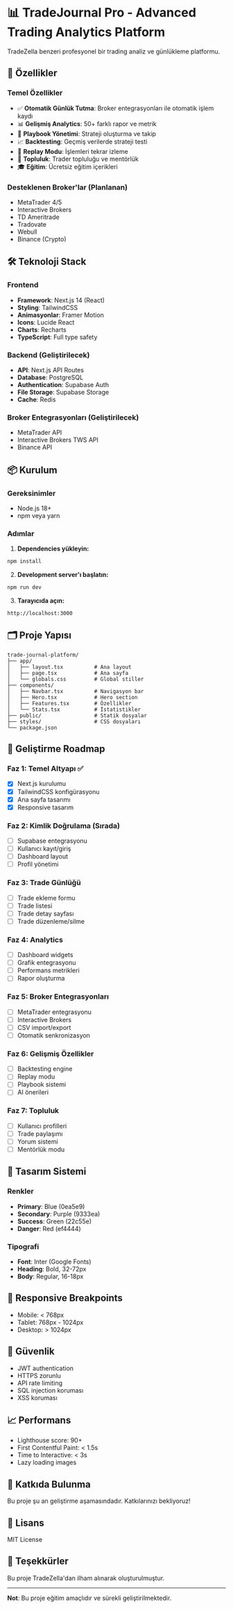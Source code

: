 # 📊 TradeJournal Pro - Advanced Trading Analytics Platform

TradeZella benzeri profesyonel bir trading analiz ve günlükleme platformu.

## 🚀 Özellikler

### Temel Özellikler
- ✅ **Otomatik Günlük Tutma**: Broker entegrasyonları ile otomatik işlem kaydı
- 📊 **Gelişmiş Analytics**: 50+ farklı rapor ve metrik
- 🎯 **Playbook Yönetimi**: Strateji oluşturma ve takip
- 📈 **Backtesting**: Geçmiş verilerde strateji testi
- 🔄 **Replay Modu**: İşlemleri tekrar izleme
- 👥 **Topluluk**: Trader topluluğu ve mentörlük
- 🎓 **Eğitim**: Ücretsiz eğitim içerikleri

### Desteklenen Broker'lar (Planlanan)
- MetaTrader 4/5
- Interactive Brokers
- TD Ameritrade
- Tradovate
- Webull
- Binance (Crypto)

## 🛠️ Teknoloji Stack

### Frontend
- **Framework**: Next.js 14 (React)
- **Styling**: TailwindCSS
- **Animasyonlar**: Framer Motion
- **Icons**: Lucide React
- **Charts**: Recharts
- **TypeScript**: Full type safety

### Backend (Geliştirilecek)
- **API**: Next.js API Routes
- **Database**: PostgreSQL
- **Authentication**: Supabase Auth
- **File Storage**: Supabase Storage
- **Cache**: Redis

### Broker Entegrasyonları (Geliştirilecek)
- MetaTrader API
- Interactive Brokers TWS API
- Binance API

## 📦 Kurulum

### Gereksinimler
- Node.js 18+ 
- npm veya yarn

### Adımlar

1. **Dependencies yükleyin:**
```bash
npm install
```

2. **Development server'ı başlatın:**
```bash
npm run dev
```

3. **Tarayıcıda açın:**
```
http://localhost:3000
```

## 🗂️ Proje Yapısı

```
trade-journal-platform/
├── app/
│   ├── layout.tsx          # Ana layout
│   ├── page.tsx            # Ana sayfa
│   └── globals.css         # Global stiller
├── components/
│   ├── Navbar.tsx          # Navigasyon bar
│   ├── Hero.tsx            # Hero section
│   ├── Features.tsx        # Özellikler
│   └── Stats.tsx           # İstatistikler
├── public/                 # Statik dosyalar
├── styles/                 # CSS dosyaları
└── package.json
```

## 🎯 Geliştirme Roadmap

### Faz 1: Temel Altyapı ✅
- [x] Next.js kurulumu
- [x] TailwindCSS konfigürasyonu
- [x] Ana sayfa tasarımı
- [x] Responsive tasarım

### Faz 2: Kimlik Doğrulama (Sırada)
- [ ] Supabase entegrasyonu
- [ ] Kullanıcı kayıt/giriş
- [ ] Dashboard layout
- [ ] Profil yönetimi

### Faz 3: Trade Günlüğü
- [ ] Trade ekleme formu
- [ ] Trade listesi
- [ ] Trade detay sayfası
- [ ] Trade düzenleme/silme

### Faz 4: Analytics
- [ ] Dashboard widgets
- [ ] Grafik entegrasyonu
- [ ] Performans metrikleri
- [ ] Rapor oluşturma

### Faz 5: Broker Entegrasyonları
- [ ] MetaTrader entegrasyonu
- [ ] Interactive Brokers
- [ ] CSV import/export
- [ ] Otomatik senkronizasyon

### Faz 6: Gelişmiş Özellikler
- [ ] Backtesting engine
- [ ] Replay modu
- [ ] Playbook sistemi
- [ ] AI önerileri

### Faz 7: Topluluk
- [ ] Kullanıcı profilleri
- [ ] Trade paylaşımı
- [ ] Yorum sistemi
- [ ] Mentörlük modu

## 🎨 Tasarım Sistemi

### Renkler
- **Primary**: Blue (0ea5e9)
- **Secondary**: Purple (9333ea)
- **Success**: Green (22c55e)
- **Danger**: Red (ef4444)

### Tipografi
- **Font**: Inter (Google Fonts)
- **Heading**: Bold, 32-72px
- **Body**: Regular, 16-18px

## 📱 Responsive Breakpoints
- Mobile: < 768px
- Tablet: 768px - 1024px
- Desktop: > 1024px

## 🔐 Güvenlik
- JWT authentication
- HTTPS zorunlu
- API rate limiting
- SQL injection koruması
- XSS koruması

## 📈 Performans
- Lighthouse score: 90+
- First Contentful Paint: < 1.5s
- Time to Interactive: < 3s
- Lazy loading images

## 🤝 Katkıda Bulunma
Bu proje şu an geliştirme aşamasındadır. Katkılarınızı bekliyoruz!

## 📄 Lisans
MIT License

## 🙏 Teşekkürler
Bu proje TradeZella'dan ilham alınarak oluşturulmuştur.

---

**Not**: Bu proje eğitim amaçlıdır ve sürekli geliştirilmektedir.

